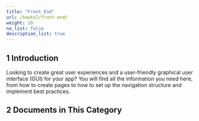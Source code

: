 ```yaml
---
title: "Front End"
url: /howto7/front-end/
weight: 20
no_list: false
description_list: true 
---
```


## 1 Introduction 

Looking to create great user experiences and a user-friendly graphical user interface (GUI) for your app? You will find all the information you need here, from how to create pages to how to set up the navigation structure and implement best practices.

## 2 Documents in This Category

